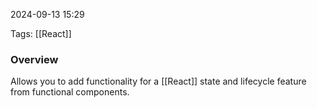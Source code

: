 
2024-09-13 15:29

Tags: [[React]]

### Overview
Allows you to add functionality for a [[React]] state and lifecycle feature from functional components.

